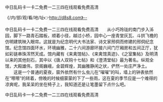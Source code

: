中日乱码卡一卡二免费一二三四在线观看免费高清

《/内/部/观/看/地/址👉http://d8s8.com》--

中日乱码卡一卡二免费一二三四在线观看免费高清　　从小巧玲珑的南门步入泲园，脚下一路青石踏板，顺着小径，越过小桥，园中心一座青堂灰瓦、斗拱飞檐的仿明建筑映入眼帘。这就是为纪念明代大书法家、诗文家邢侗而修建的邢侗纪念馆。纪念馆四面环水，环境幽雅，二十六间游廊环接六间门厅厢房和五间正厅，犹如彩链串珠浑然天成。馆内藏有《来禽馆帖》、《来禽馆真迹》、《之室集帖》及明清以来的其他刻石，其中以《唐人双钩十七帖》和《澄清堂帖》最为著名。纵观全馆，大殿雄伟，崇阁巍峨，金碧辉煌，其幽雅静闲之状，俨然一处庄严净土。
　　这是一个普通的夏夜，窗外依然有什么虫儿在“嚁嚁”的叫，墙上的钟表依然在“嚓嚓”的转着，傍晚的时候细蒙蒙的下了一些雨，这在夏的季节应是一个难得的凉爽呢，我呆呆的坐在椅子上，我知道还是让笔墨留下点什么吧。　





中日乱码卡一卡二免费一二三四在线观看免费高清
